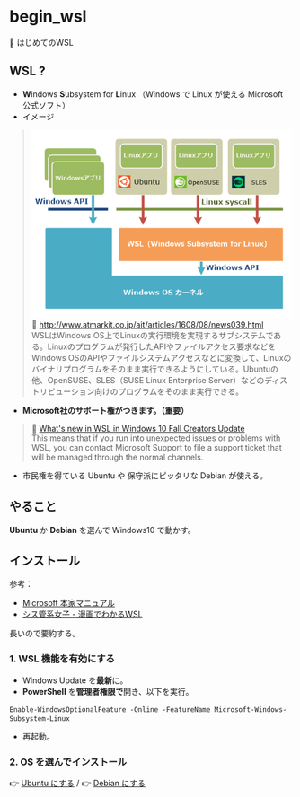 # begin_wsl
:beginner: はじめてのWSL

## WSL ?
* **W**indows **S**ubsystem for **L**inux （Windows で Linux が使える Microsoft 公式ソフト）
* イメージ
>![](./wi-wslinstfig01.png)  
>:link: http://www.atmarkit.co.jp/ait/articles/1608/08/news039.html  
>WSLはWindows OS上でLinuxの実行環境を実現するサブシステムである。Linuxのプログラムが発行したAPIやファイルアクセス要求などをWindows OSのAPIやファイルシステムアクセスなどに変換して、Linuxのバイナリプログラムをそのまま実行できるようにしている。Ubuntuの他、OpenSUSE、SLES（SUSE Linux Enterprise Server）などのディストリビューション向けのプログラムをそのまま実行できる。

* **Microsoft社のサポート権がつきます。（重要）**
>:link: [What's new in WSL in Windows 10 Fall Creators Update](https://blogs.msdn.microsoft.com/commandline/2017/10/11/whats-new-in-wsl-in-windows-10-fall-creators-update/)  
>This means that if you run into unexpected issues or problems with WSL, you can contact Microsoft Support to file a support ticket that will be managed through the normal channels.
* 市民権を得ている Ubuntu や 保守派にピッタリな Debian が使える。


## やること
**Ubuntu** か **Debian** を選んで Windows10 で動かす。

## インストール
参考：
* [Microsoft 本家マニュアル](https://docs.microsoft.com/en-us/windows/wsl/install-win10)
* [シス管系女子 - 漫画でわかるWSL](http://system-admin-girl.com/comic/begins/sp-wsl/)

長いので要約する。

### 1. WSL 機能を有効にする
* Windows Update を**最新**に。
* **PowerShell** を**管理者権限で**開き、以下を実行。
```
Enable-WindowsOptionalFeature -Online -FeatureName Microsoft-Windows-Subsystem-Linux
```
* 再起動。

### 2. OS を選んでインストール

:point_right: [Ubuntu にする](./ubuntu.md) / :point_right: [Debian にする](./debian.md)

